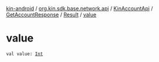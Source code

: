 [kin-android](../../../../index.md) / [org.kin.sdk.base.network.api](../../../index.md) / [KinAccountApi](../../index.md) / [GetAccountResponse](../index.md) / [Result](index.md) / [value](./value.md)

# value

`val value: `[`Int`](https://kotlinlang.org/api/latest/jvm/stdlib/kotlin/-int/index.html)